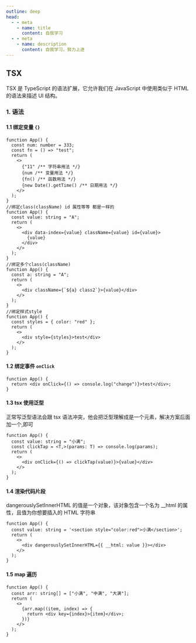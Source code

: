 ```yaml
---
outline: deep
head:
  - - meta
    - name: title
      content: 自我学习
  - - meta
    - name: description
      content: 自我学习，努力上进
---
```


## TSX

TSX 是 TypeScript 的语法扩展，它允许我们在 JavaScript 中使用类似于 HTML 的语法来描述 UI 结构。

### 1. 语法

#### 1.1 绑定变量 `{}`

```tsx
function App() {
  const num: number = 333;
  const fn = () => "test";
  return (
    <>
      {"11" /** 字符串用法 */}
      {num /** 变量用法 */}
      {fn() /** 函数用法 */}
      {new Date().getTime() /** 日期用法 */}
    </>
  );
}
//绑定class(className) id 属性等等 都是一样的
function App() {
  const value: string = "A";
  return (
    <>
      <div data-index={value} className={value} id={value}>
        {value}
      </div>
    </>
  );
}
//绑定多个class(className)
function App() {
  const a: string = "A";
  return (
    <>
      <div className={`${a} class2`}>{value}</div>
    </>
  );
}
//绑定样式style
function App() {
  const styles = { color: "red" };
  return (
    <>
      <div style={styles}>test</div>
    </>
  );
}
```

#### 1.2 绑定事件 `onClick`

```tsx
function App() {
  return <div onClick={() => console.log("change")}>test</div>;
}
```

#### 1.3 tsx 使用泛型

正常写泛型语法会跟 tsx 语法冲突，他会把泛型理解成是一个元素，解决方案后面加一个,即可

```tsx
function App() {
  const value: string = "小满";
  const clickTap = <T,>(params: T) => console.log(params);
  return (
    <>
      <div onClick={() => clickTap(value)}>{value}</div>
    </>
  );
}
```

#### 1.4 渲染代码片段

dangerouslySetInnerHTML 的值是一个对象，该对象包含一个名为 \_\_html 的属性，且值为你想要插入的 HTML 字符串

```tsx
function App() {
  const value: string = '<section style="color:red">小满</section>';
  return (
    <>
      <div dangerouslySetInnerHTML={{ __html: value }}></div>
    </>
  );
}
```

#### 1.5 map 遍历

```tsx
function App() {
  const arr: string[] = ["小满", "中满", "大满"];
  return (
    <>
      {arr.map((item, index) => {
        return <div key={index}>{item}</div>;
      })}
    </>
  );
}
```
